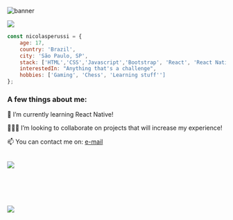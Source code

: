 ![banner](https://user-images.githubusercontent.com/57019750/110891678-427a0200-82d1-11eb-9c0c-1912f766bac3.png)

<a href = "mailto: nicolasperussi12@hotmail.com"><img src="https://img.shields.io/badge/-Gmail-%23EA4335?style=for-the-badge&logo=gmail&logoColor=white"></a>
<!--#<a href="https://www.linkedin.com/in/joevtap/" target="_blank"><img src="https://img.shields.io/badge/-LinkedIn-%230077B5?style=for-the-badge&logo=linkedin&logoColor=white"></a>
#<a href="https://codepen.io/joevtap" target="_blank"><img src="https://img.shields.io/badge/-Codepen-%23333?style=for-the-badge&logo=codepen&logoColor=white"></a>
#<a href="https://twitter.com/joevtap" target="_blank"><img src="https://img.shields.io/badge/-Twitter-%231DA1F2?style=for-the-badge&logo=twitter&logoColor=white"></a>
#<a href="https://instagram.com/joevtap" target="_blank"><img src="https://img.shields.io/badge/-Instagram-%23E4405F?style=for-the-badge&logo=instagram&logoColor=white"></a>
-->

```javascript
const nicolasperussi = {
    age: 17,
    country: 'Brazil',
    city: 'São Paulo, SP',
    stack: ['HTML','CSS','Javascript','Bootstrap', 'React', 'React Native'],
    interestedIn: "Anything that's a challenge",
    hobbies: ['Gaming', 'Chess', 'Learning stuff'']
};
```

<h3>A few things about me:</h3>

<p align="left">
    🌱 I’m currently learning React Native!
</p>
<p align="left">
    🙋🏻‍♂️ I’m looking to collaborate on projects that will increase my experience!
</p>
<p align="left">
    📫 You can contact me on: <a href = "mailto: nicolasperussi12@hotmail.com"> e-mail </a>
</p>
<br/>
    <img align="left" src="https://github-readme-stats.vercel.app/api?username=nicolasperussi&show_icons=true&t&theme=react"/>
<br/>
<br/>
<br/>
<br/>
<br/>
<br/>
    <img src="https://github-readme-stats.vercel.app/api/wakatime?username=Hugobsb" />
